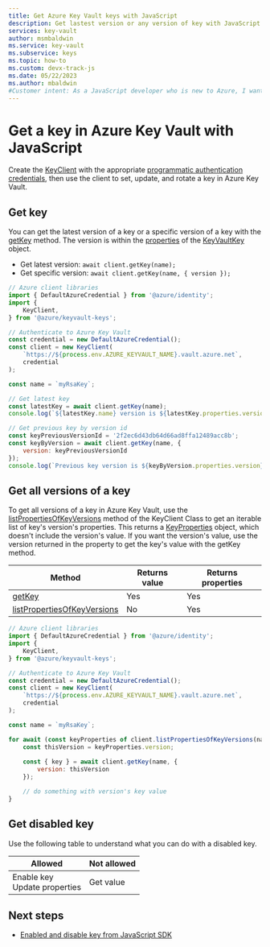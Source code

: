 ```yaml
---
title: Get Azure Key Vault keys with JavaScript
description: Get lastest version or any version of key with JavaScript. 
services: key-vault
author: msmbaldwin
ms.service: key-vault
ms.subservice: keys
ms.topic: how-to
ms.custom: devx-track-js
ms.date: 05/22/2023
ms.author: mbaldwin
#Customer intent: As a JavaScript developer who is new to Azure, I want to get a key to the Key Vault with the SDK.
---
```


# Get a key in Azure Key Vault with JavaScript

Create the [KeyClient](/javascript/api/@azure/keyvault-keys/keyclient) with the appropriate [programmatic authentication credentials](javascript-developer-guide-get-started.md#authorize-access-and-connect-to-key-vault), then use the client to set, update, and rotate a key in Azure Key Vault.

## Get key

You can get the latest version of a key or a specific version of a key with the [getKey](/javascript/api/@azure/keyvault-keys/keyclient#@azure-keyvault-keys-keyclient-getkey) method. The version is within the [properties](/javascript/api/@azure/keyvault-keys/keyproperties) of the [KeyVaultKey](/javascript/api/@azure/keyvault-keys/keyvaultkey) object.

* Get latest version: `await client.getKey(name);`
* Get specific version: `await client.getKey(name, { version });`

```javascript
// Azure client libraries
import { DefaultAzureCredential } from '@azure/identity';
import {
    KeyClient,
} from '@azure/keyvault-keys';

// Authenticate to Azure Key Vault
const credential = new DefaultAzureCredential();
const client = new KeyClient(
    `https://${process.env.AZURE_KEYVAULT_NAME}.vault.azure.net`,
    credential
);

const name = `myRsaKey`;

// Get latest key
const latestKey = await client.getKey(name);
console.log(`${latestKey.name} version is ${latestKey.properties.version}`);

// Get previous key by version id
const keyPreviousVersionId = '2f2ec6d43db64d66ad8ffa12489acc8b';
const keyByVersion = await client.getKey(name, {
    version: keyPreviousVersionId
});
console.log(`Previous key version is ${keyByVersion.properties.version}`);
```

## Get all versions of a key

To get all versions of a key in Azure Key Vault, use the [
listPropertiesOfKeyVersions](/javascript/api/@azure/keyvault-keys/keyclient#@azure-keyvault-keys-keyclient-listpropertiesofkeyversions) method of the KeyClient Class to get an iterable list of key's version's properties. This returns a [KeyProperties](/javascript/api/@azure/keyvault-keys/keyproperties) object, which doesn't include the version's value. If you want the version's value, use the version returned in the property to get the key's value with the getKey method.

|Method|Returns value| Returns properties|
|--|--|--|
|[getKey](/javascript/api/@azure/keyvault-keys/keyclient#@azure-keyvault-keys-keyclient-getKey)|Yes|Yes|
|[listPropertiesOfKeyVersions](/javascript/api/@azure/keyvault-keys/keyclient#@azure-keyvault-keys-keyclient-listpropertiesofkeyversions)|No|Yes|

```javascript
// Azure client libraries
import { DefaultAzureCredential } from '@azure/identity';
import {
    KeyClient,
} from '@azure/keyvault-keys';

// Authenticate to Azure Key Vault
const credential = new DefaultAzureCredential();
const client = new KeyClient(
    `https://${process.env.AZURE_KEYVAULT_NAME}.vault.azure.net`,
    credential
);

const name = `myRsaKey`;

for await (const keyProperties of client.listPropertiesOfKeyVersions(name)) {
    const thisVersion = keyProperties.version;
    
    const { key } = await client.getKey(name, {
        version: thisVersion
    });

    // do something with version's key value
}
```

## Get disabled key

Use the following table to understand what you can do with a disabled key.

|Allowed|Not allowed|
|--|--|
|Enable key<br>Update properties|Get value|


## Next steps

* [Enabled and disable key from JavaScript SDK](javascript-developer-guide-enable-disable-key.md)